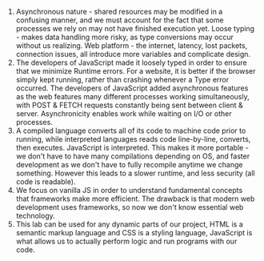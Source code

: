 1. Asynchronous nature - shared resources may be modified in a confusing manner, and we must account for the fact that some processes we rely on may not have finished execution yet. Loose typing - makes data handling more risky, as type conversions may occur without us realizing. Web platform - the internet, latency, lost packets, connection issues, all introduce more variables and complicate design.
2. The developers of JavaScript made it loosely typed in order to ensure that we minimize Runtime errors. For a website, it is better if the browser simply kept running, rather than crashing whenever a Type error occurred. The developers of JavaScript added asynchronous features as the web features many different processes working simultaneously, with POST & FETCH requests constantly being sent between client & server. Asynchronicity enables work while waiting on I/O or other processes.
3. A compiled language converts all of its code to machine code prior to running, while interpreted languages reads code line-by-line, converts, then executes. JavaScript is interpreted. This makes it more portable - we don't have to have many compilations depending on OS, and faster development as we don't have to fully recompile anytime we change something. However this leads to a slower runtime, and less security (all code is readable).
4. We focus on vanilla JS in order to understand fundamental concepts that frameworks make more efficient. The drawback is that modern web development uses frameworks, so now we don't know essential web technology.
5. This lab can be used for any dynamic parts of our project, HTML is a semantic markup language and CSS is a styling language, JavaScript is what allows us to actually perform logic and run programs with our code.